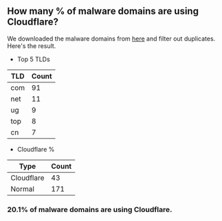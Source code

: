 ## How many % of malware domains are using Cloudflare?


We downloaded the malware domains from [here](https://urlhaus.abuse.ch) and filter out duplicates.
Here's the result.


[//]: # (start replacement)


- Top 5 TLDs

| TLD | Count |
| --- | --- |
| com | 91 |
| net | 11 |
| ug | 9 |
| top | 8 |
| cn | 7 |


- Cloudflare %

| Type | Count |
| --- | --- |
| Cloudflare | 43 |
| Normal | 171 |


### 20.1% of malware domains are using Cloudflare.